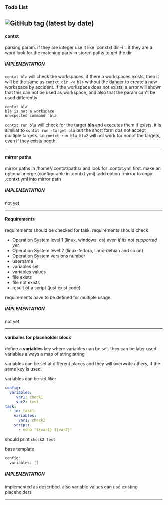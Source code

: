 ### Todo List
![GitHub tag (latest by date)](https://img.shields.io/github/v/tag/swaros/contxt)
---

#### contxt <some-param>
parsing param. if they are integer use it like 'conxtxt dir -i <param>'. if they are a word look for the matching parts in stored paths to get the dir

##### IMPLEMENTATION
`contxt bla` will check the workspaces. if there a workspaces exists, then it will be the same as `contxt dir -w bla`
without the danger to create a new workspace by accident.
if the workspace does not exists, a error will shown that this can not be used as workspace, and also that the param can't be used differently
````shell
contxt bla
bla is not a workspace
unexpected command  bla
````
`contxt run bla` will check for the target **bla** and executes them if exists. it is similiar to `contxt run -target bla` 
but the short form dos not accept multiple targets. so `contxt run bla,bla2` will not work for nonof the targets, even if they exists booth.

---

#### mirror paths

mirror paths in /home/<user>/.contxt/paths/ and look for .contxt.yml first. make an optional merge (configurable in .contxt.yml). add option -mirror to copy .contxt.yml into mirror path 
   
##### IMPLEMENTATION
 not yet
 
----

#### Requirements

requirements should be checked for task. requirements should check
 - Operation System level 1 (linux, windows, os) *even if its not supported yet*
 - Operation System level 2 (linux-fedora, linux-debian and so on)
 - Operation System versions number
 - username
 - variables set
 - variables values
 - file exists
 - file not exists
 - result of a script (just exist code)

requirements have to be defined for multiple usage.

##### IMPLEMENTATION
 not yet
 
---

#### varibales for placeholder block

define a **variables** key where variables can be set. they can be later used
variables always a map of string:string

variables can be set at different places and they will overwrite others, if the same key
is used.

variables can be set like:
````yaml
config:
  variables:
     var1: check1
     var2: test
task:
  - id: task1
    variables:
      var1: check2
    script:
      - echo '${var1} ${var2}'
````

should print `check2 test`

base template 
````go
config:
  variables: []
````

##### IMPLEMENTATION

 implemented as described. also variable values can use existing placeholders

---
